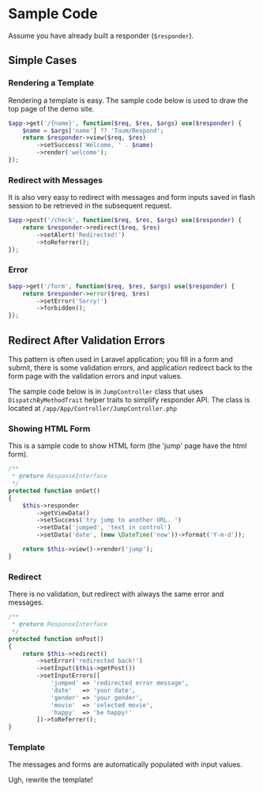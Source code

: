 Sample Code
============

Assume you have already built a responder (`$responder`).

Simple Cases
------------

### Rendering a Template

Rendering a template is easy. 
The sample code below is used to draw the top page of the 
demo site. 

```php
$app->get('/{name}', function($req, $res, $args) use($responder) {
	$name = $args['name'] ?? 'Tuum/Respond';
	return $responder->view($req, $res)
		->setSuccess('Welcome, ' . $name)
		->render('welcome');
});
```

### Redirect with Messages

It is also very easy to redirect with messages and form inputs saved in flash session to be retrieved in the subsequent request. 

```php
$app->post('/check', function($req, $res, $args) use($responder) {
	return $responder->redirect($req, $res)
		->setAlert('Redirected!')
		->toReferrer();
});
```

### Error

```php
$app->get('/form', function($req, $res, $args) use($responder) {
	return $responder->error($req, $res)
		->setError('Sorry!')
		->forbidden();
});
```

Redirect After Validation Errors
-------------------------------

This pattern is often used in Laravel application; 
you fill in a form and submit, there is some validation errors, 
and application redirect back to the form page 
with the validation errors and input values.  

The sample code below is in `JumpController` class that uses 
`DispatchByMethodTrait` helper traits to simplify responder API. 
The class is located at `/app/App/Controller/JumpController.php`

### Showing HTML Form

This is a sample code to show HTML form 
(the 'jump' page have the html form).


```php
/**
 * @return ResponseInterface
 */
protected function onGet()
{
    $this->responder
        ->getViewData()
        ->setSuccess('try jump to another URL. ')
        ->setData('jumped', 'text in control')
        ->setData('date', (new \DateTime('now'))->format('Y-m-d'));

    return $this->view()->render('jump');
}
```

### Redirect 

There is no validation, but redirect with always the 
same error and messages. 

```php
/**
 * @return ResponseInterface
 */
protected function onPost()
{
    return $this->redirect()
        ->setError('redirected back!')
        ->setInput($this->getPost())
        ->setInputErrors([
            'jumped' => 'redirected error message',
            'date'   => 'your date',
            'gender' => 'your gender',
            'movie'  => 'selected movie',
            'happy'  => 'be happy!'
        ])->toReferrer();
}
```

### Template

The messages and forms are automatically populated with 
input values. 

Ugh, rewrite the template!


